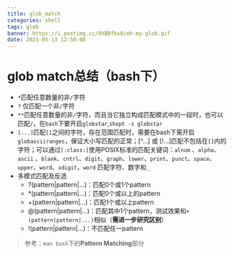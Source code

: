 ```yaml
---
title: glob_match
categories: shell
tags: glob
banner: https://i.postimg.cc/9XBBfbx8/oh-my-glob.gif
date: 2021-05-13 12:50:08
---
```



# glob match总结（bash下）

- `*`匹配任意数量的非`/`字符
- `?` 仅匹配一个非`/`字符
- `**`匹配任意数量的非`/`字符，而且当它独立构成匹配模式中的一段时，也可以匹配`/`，在`bash`下要开启`globstar`,`shopt -s globstar`
- `[...]`匹配`[]`之间的字符，存在范围匹配时，需要在bash下需开启`globasciiranges`，保证大小写匹配的正常；\[^...] 或 \[!...]匹配不包括在`[]`内的字符；可以通过`[:class:]`使用POSIX标准的匹配关键词：`alnum` 、`alpha`、`ascii` 、`blank`、`cntrl`、`digit`、`graph`、`lower`、`print`、`punct`、`space`、`upper`、`word`、`xdigit`，`word` 匹配字符、数字和`_`
- 多模式匹配及反选
  - ?(pattern|pattern|...)：匹配0个或1个pattern
  - *(pattern|pattern|...)：匹配0个或以上的pattern
  - +(pattern|pattern|...)：匹配1个或以上pattern
  - @(pattern|pattern|...)：匹配其中1个pattern，测试效果和`+(pattern|pattern|...)`相似（**需进一步研究区别**）
  - !(pattern|pattern|...)：不匹配任一pattern

> 参考：`man bash`下的**Pattern Matching**部分
